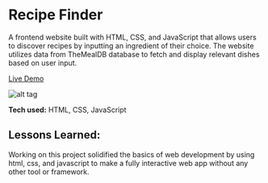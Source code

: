 # Recipe Finder
A frontend website built with HTML, CSS, and JavaScript that allows users to discover recipes by inputting an ingredient of their choice. The website utilizes data from TheMealDB database to fetch and display relevant dishes based on user input.

[Live Demo](https://recipe-finder-fawn.vercel.app/)

![alt tag](http://placecorgi.com/1200/650)

**Tech used:** HTML, CSS, JavaScript

## Lessons Learned:

Working on this project solidified the basics of web development by using html, css, and javascript to make a fully interactive web app without any other tool or framework.


